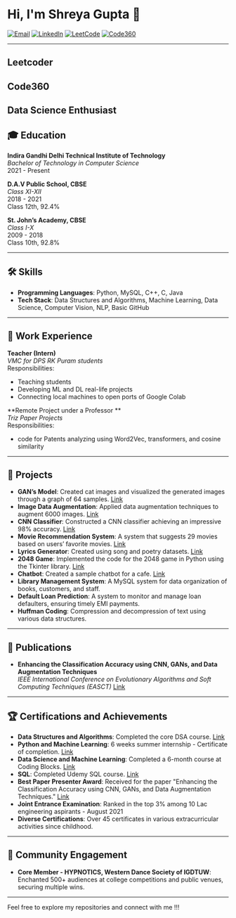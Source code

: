 # Hi, I'm Shreya Gupta 👋

[![Email](https://img.shields.io/badge/-Email-333333?style=flat&logo=gmail&logoColor=white)](mailto:shreyagupta0242@gmail.com)
[![LinkedIn](https://img.shields.io/badge/-LinkedIn-333333?style=flat&logo=linkedin&logoColor=white)](https://www.linkedin.com/in/shreya-gupta-1575a6288/)
[![LeetCode](https://img.shields.io/badge/-LeetCode-333333?style=flat&logo=leetcode&logoColor=white)](https://leetcode.com/u/Shreya_0233/)
[![Code360](https://img.shields.io/badge/-Code360-333333?style=flat&logo=naukri&logoColor=white)](https://www.naukri.com/code360/profile/095e9d25-6fbe-4825-a811-b319ff74f8c3)

---
## Leetcoder
## Code360
## Data Science Enthusiast
## 🎓 Education

**Indira Gandhi Delhi Technical Institute of Technology**  
*Bachelor of Technology in Computer Science*  
2021 - Present

**D.A.V Public School, CBSE**  
*Class XI-XII*  
2018 - 2021  
Class 12th, 92.4%

**St. John’s Academy, CBSE**  
*Class I-X*  
2009 - 2018  
Class 10th, 92.8%

---

## 🛠 Skills

- **Programming Languages**: Python, MySQL, C++, C, Java
- **Tech Stack**: Data Structures and Algorithms, Machine Learning, Data Science, Computer Vision, NLP, Basic GitHub

---

## 💼 Work Experience

**Teacher (Intern)**  
*VMC for DPS RK Puram students*  
Responsibilities:
- Teaching students
- Developing ML and DL real-life projects
- Connecting local machines to open ports of Google Colab

**Remote Project under a Professor **  
*Triz Paper Projects*  
Responsibilities:
- code for Patents analyzing using Word2Vec, transformers, and cosine similarity

---

## 🚀 Projects

- **GAN’s Model**: Created cat images and visualized the generated images through a graph of 64 samples. [Link]()
- **Image Data Augmentation**: Applied data augmentation techniques to augment 6000 images. [Link]()
- **CNN Classifier**: Constructed a CNN classifier achieving an impressive 98% accuracy. [Link]()
- **Movie Recommendation System**: A system that suggests 29 movies based on users’ favorite movies. [Link]()
- **Lyrics Generator**: Created using song and poetry datasets. [Link]()
- **2048 Game**: Implemented the code for the 2048 game in Python using the Tkinter library. [Link]()
- **Chatbot**: Created a sample chatbot for a cafe. [Link]()
- **Library Management System**: A MySQL system for data organization of books, customers, and staff.
- **Default Loan Prediction**: A system to monitor and manage loan defaulters, ensuring timely EMI payments.
- **Huffman Coding**: Compression and decompression of text using various data structures.

---

## 📄 Publications

- **Enhancing the Classification Accuracy using CNN, GANs, and Data Augmentation Techniques**  
  *IEEE International Conference on Evolutionary Algorithms and Soft Computing Techniques (EASCT)*  [Link](https://ieeexplore.ieee.org/document/10393694)


---

## 🏆 Certifications and Achievements

- **Data Structures and Algorithms**: Completed the core DSA course. [Link](https://drive.google.com/file/d/1lPfzWq6TFLcIblJpXe7fAsLgEagKQb-F/view?usp=sharing)
- **Python and Machine Learning**: 6 weeks summer internship - Certificate of completion. [Link](https://drive.google.com/file/d/1CLp4yrfeWTx9eJWsHove848coQnX4-jF/view?usp=sharing)
- **Data Science and Machine Learning**: Completed a 6-month course at Coding Blocks. [Link](https://drive.google.com/file/d/1AAZXUVhFMazHJS2c-SUhUGN33hA2b9J3/view?usp=sharing)
- **SQL**: Completed Udemy SQL course. [Link](https://drive.google.com/file/d/1IqYPtWb9EE3l0_82bx83RWBQ52mMQnCi/view?usp=sharing)
- **Best Paper Presenter Award**: Received for the paper "Enhancing the Classification Accuracy using CNN, GANs, and Data Augmentation Techniques." [Link](https://drive.google.com/file/d/1Y8SmBAPS33kstprAvH3PtHNjRpgf_fpn/view?usp=sharing)
- **Joint Entrance Examination**: Ranked in the top 3% among 10 Lac engineering aspirants - August 2021
- **Diverse Certifications**: Over 45 certificates in various extracurricular activities since childhood.

---

## 🌟 Community Engagement

- **Core Member - HYPNOTICS, Western Dance Society of IGDTUW**: Enchanted 500+ audiences at college competitions and public venues, securing multiple wins.

---

Feel free to explore my repositories and connect with me !!!

